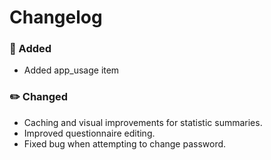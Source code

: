 # Changelog

### 🚀 Added

- Added app_usage item

### ✏️ Changed

- Caching and visual improvements for statistic summaries.
- Improved questionnaire editing.
- Fixed bug when attempting to change password.

